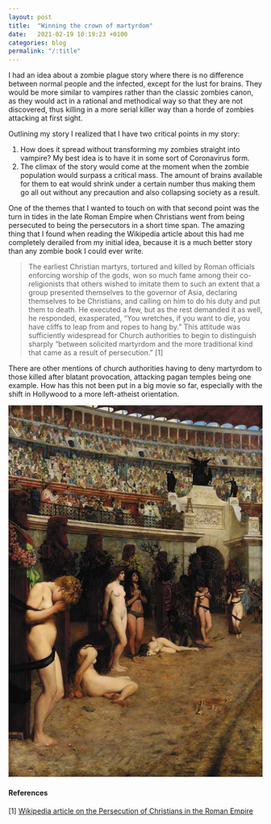 ```yaml
---
layout: post
title:  "Winning the crown of martyrdom"
date:   2021-02-19 10:19:23 +0100
categories: blog
permalink: "/:title"
---
```


I had an idea about a zombie plague story where there is no difference between normal people and the infected, except for the lust for brains. They would be more similar to vampires rather than the classic zombies canon, as they would act in a rational and methodical way so that they are not discovered, thus killing in a more serial killer way than a horde of zombies attacking at first sight.

Outlining my story I realized that I have two critical points in my story:
1. How does it spread without transforming my zombies straight into vampire? My best idea is to have it in some sort of Coronavirus form.
2. The climax of the story would come at the moment when the zombie population would surpass a critical mass. The amount of brains available for them to eat would shrink under a certain number thus making them go all out without any precaution and also collapsing society as a result.

One of the themes that I wanted to touch on with that second point was the turn in tides in the late Roman Empire when Christians went from being persecuted to being the persecutors in a short time span. The amazing thing that I found when reading the Wikipedia article about this had me completely derailed from my initial idea, because it is a much better story than any zombie book I could ever write.

> The earliest Christian martyrs, tortured and killed by Roman officials enforcing worship of the gods, won so much fame among their co-religionists that others wished to imitate them to such an extent that a group presented themselves to the governor of Asia, declaring themselves to be Christians, and calling on him to do his duty and put them to death. He executed a few, but as the rest demanded it as well, he responded, exasperated, “You wretches, if you want to die, you have cliffs to leap from and ropes to hang by.” This attitude was sufficiently widespread for Church authorities to begin to distinguish sharply “between solicited martyrdom and the more traditional kind that came as a result of persecution.” [1]

There are other mentions of church authorities having to deny martyrdom to those killed after blatant provocation, attacking pagan temples being one example. How has this not been put in a big movie so far, especially with the shift in Hollywood to a more left-atheist orientation.

![Herbert Gustave Schmalz - Faithful unto death](assets/21_02_faithful-unto-death-by-herbert-gustave-schmalz.jpg)

#### References
[1] [Wikipedia article on the Persecution of Christians in the Roman Empire](https://en.wikipedia.org/wiki/Persecution_of_Christians_in_the_Roman_Empire#Martyrdom)
